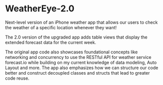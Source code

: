 # WeatherEye-2.0
Next-level version of an iPhone weather app that allows our users to check the weather of a specific location whenever they want!

The 2.0 version of the upgraded app adds table views that display the extended forecast data for the current week.

The original app code also showcases foundational concepts like networking and concurrency to use the RESTful API for weather service forecast.io while building on my current knowledge of data modeling, Auto Layout and more. The app also emphasizes how we can structure our code better and construct decoupled classes and structs that lead to greater code reuse.
